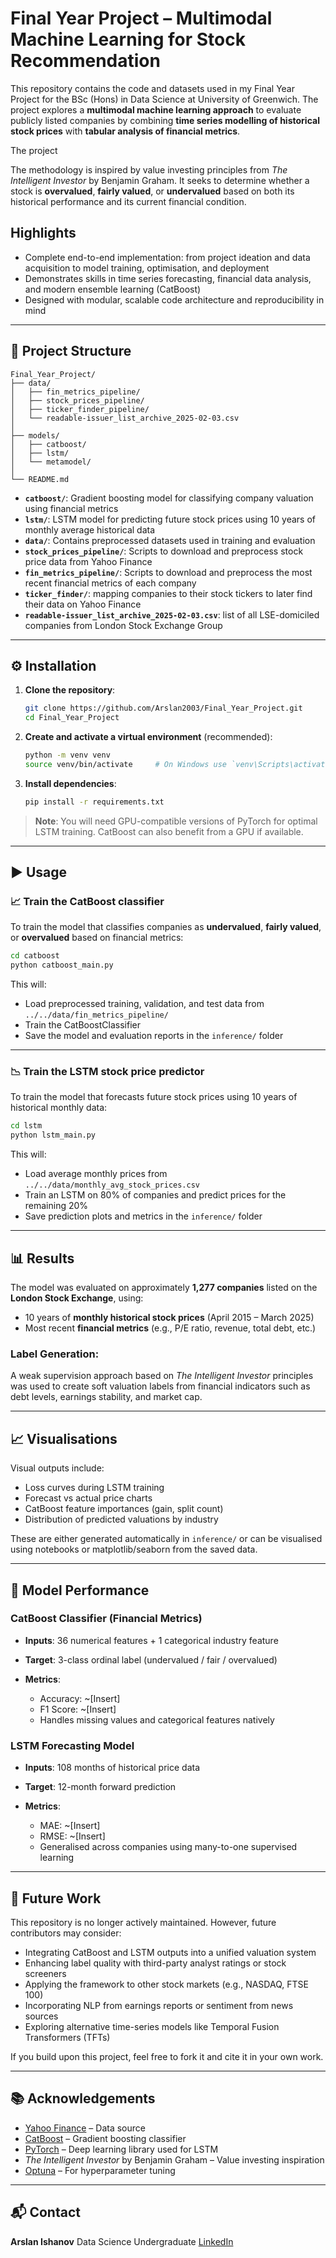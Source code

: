 # Final Year Project – Multimodal Machine Learning for Stock Recommendation

This repository contains the code and datasets used in my Final Year Project for the BSc (Hons) in Data Science at University of Greenwich. The project explores a **multimodal machine learning approach** to evaluate publicly listed companies by combining **time series modelling of historical stock prices** with **tabular analysis of financial metrics**.

The project 

The methodology is inspired by value investing principles from *The Intelligent Investor* by Benjamin Graham. It seeks to determine whether a stock is **overvalued**, **fairly valued**, or **undervalued** based on both its historical performance and its current financial condition.

## Highlights

- Complete end-to-end implementation: from project ideation and data acquisition to model training, optimisation, and deployment
- Demonstrates skills in time series forecasting, financial data analysis, and modern ensemble learning (CatBoost)
- Designed with modular, scalable code architecture and reproducibility in mind




---

## 📁 Project Structure

```
Final_Year_Project/
├── data/
│   ├── fin_metrics_pipeline/
│   ├── stock_prices_pipeline/
│   ├── ticker_finder_pipeline/
│   └── readable-issuer_list_archive_2025-02-03.csv
│
├── models/
│   ├── catboost/
│   ├── lstm/
│   └── metamodel/
│
└── README.md
```

* **`catboost/`**: Gradient boosting model for classifying company valuation using financial metrics
* **`lstm/`**: LSTM model for predicting future stock prices using 10 years of monthly average historical data
* **`data/`**: Contains preprocessed datasets used in training and evaluation
* **`stock_prices_pipeline/`**: Scripts to download and preprocess stock price data from Yahoo Finance
* **`fin_metrics_pipeline/`**: Scripts to download and preprocess the most recent financial metrics of each company
* **`ticker_finder/`**: mapping companies to their stock tickers to later find their data on Yahoo Finance
* **`readable-issuer_list_archive_2025-02-03.csv`**: list of all LSE-domiciled companies from London Stock Exchange Group

---

## ⚙️ Installation

1. **Clone the repository**:

   ```bash
   git clone https://github.com/Arslan2003/Final_Year_Project.git
   cd Final_Year_Project
   ```

2. **Create and activate a virtual environment** (recommended):

   ```bash
   python -m venv venv
   source venv/bin/activate     # On Windows use `venv\Scripts\activate`
   ```

3. **Install dependencies**:

   ```bash
   pip install -r requirements.txt
   ```

> **Note**: You will need GPU-compatible versions of PyTorch for optimal LSTM training. CatBoost can also benefit from a GPU if available.

---

## ▶️ Usage

### 📈 Train the CatBoost classifier

To train the model that classifies companies as **undervalued**, **fairly valued**, or **overvalued** based on financial metrics:

```bash
cd catboost
python catboost_main.py
```

This will:

* Load preprocessed training, validation, and test data from `../../data/fin_metrics_pipeline/`
* Train the CatBoostClassifier
* Save the model and evaluation reports in the `inference/` folder

---

### 📉 Train the LSTM stock price predictor

To train the model that forecasts future stock prices using 10 years of historical monthly data:

```bash
cd lstm
python lstm_main.py
```

This will:

* Load average monthly prices from `../../data/monthly_avg_stock_prices.csv`
* Train an LSTM on 80% of companies and predict prices for the remaining 20%
* Save prediction plots and metrics in the `inference/` folder

---

## 📊 Results

The model was evaluated on approximately **1,277 companies** listed on the **London Stock Exchange**, using:

* 10 years of **monthly historical stock prices** (April 2015 – March 2025)
* Most recent **financial metrics** (e.g., P/E ratio, revenue, total debt, etc.)

### Label Generation:

A weak supervision approach based on *The Intelligent Investor* principles was used to create soft valuation labels from financial indicators such as debt levels, earnings stability, and market cap.

---

## 📈 Visualisations

Visual outputs include:

* Loss curves during LSTM training
* Forecast vs actual price charts
* CatBoost feature importances (gain, split count)
* Distribution of predicted valuations by industry

These are either generated automatically in `inference/` or can be visualised using notebooks or matplotlib/seaborn from the saved data.

---

## 🧠 Model Performance

### CatBoost Classifier (Financial Metrics)

* **Inputs**: 36 numerical features + 1 categorical industry feature
* **Target**: 3-class ordinal label (undervalued / fair / overvalued)
* **Metrics**:

  * Accuracy: \~\[Insert]
  * F1 Score: \~\[Insert]
  * Handles missing values and categorical features natively

### LSTM Forecasting Model

* **Inputs**: 108 months of historical price data
* **Target**: 12-month forward prediction
* **Metrics**:

  * MAE: \~\[Insert]
  * RMSE: \~\[Insert]
  * Generalised across companies using many-to-one supervised learning

---

## 🔮 Future Work

This repository is no longer actively maintained. However, future contributors may consider:

* Integrating CatBoost and LSTM outputs into a unified valuation system
* Enhancing label quality with third-party analyst ratings or stock screeners
* Applying the framework to other stock markets (e.g., NASDAQ, FTSE 100)
* Incorporating NLP from earnings reports or sentiment from news sources
* Exploring alternative time-series models like Temporal Fusion Transformers (TFTs)

If you build upon this project, feel free to fork it and cite it in your own work.

---

## 📚 Acknowledgements

* [Yahoo Finance](https://finance.yahoo.com) – Data source
* [CatBoost](https://catboost.ai/) – Gradient boosting classifier
* [PyTorch](https://pytorch.org/) – Deep learning library used for LSTM
* *The Intelligent Investor* by Benjamin Graham – Value investing inspiration
* [Optuna](https://optuna.org/) – For hyperparameter tuning

---

## 📬 Contact

**Arslan Ishanov**
Data Science Undergraduate
[LinkedIn](https://www.linkedin.com/in/arslan-ishanov)
